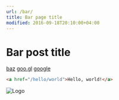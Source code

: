 ```yaml
---
url: /bar/
title: Bar page title
modified: 2016-09-18T20:10:00+04:00
---
```

# Bar post title

[baz](/baz/)
[goo.gl](https://goo.gl)
[google](//www.google.com)

```html
<a href="/hello/world">Hello, world!</a>
```

![Logo](/img/logo96.png)
